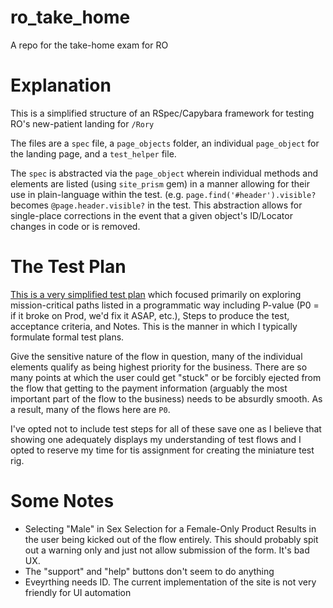 # ro_take_home
A repo for the take-home exam for RO

# Explanation
This is a simplified structure of an RSpec/Capybara framework for testing RO's new-patient landing for `/Rory`

The files are a `spec` file, a `page_objects` folder, an individual `page_object` for the landing page, and a `test_helper` file.

The `spec` is abstracted via the `page_object` wherein individual methods and elements are listed (using `site_prism` gem) in a manner allowing for their use in plain-language within the test. (e.g. `page.find('#header').visible?` becomes `@page.header.visible?` in the test. This abstraction allows for single-place corrections in the event that a given object's ID/Locator changes in code or is removed.

# The Test Plan
[This is a very simplified test plan](https://docs.google.com/spreadsheets/d/1rkeN-vHmLcSVqkDQWhvpz06dOd0rLRvzaz6lf_RzfVk/edit?usp=sharing) which focused primarily on exploring mission-critical paths listed in a programmatic way including P-value (P0 = if it broke on Prod, we'd fix it ASAP, etc.), Steps to produce the test, acceptance criteria, and Notes. This is the manner in which I typically formulate formal test plans.

Give the sensitive nature of the flow in question, many of the individual elements qualify as being highest priority for the business. There are so many points at which the user could get "stuck" or be forcibly ejected from the flow that getting to the payment information (arguably the most important part of the flow to the business) needs to be absurdly smooth. As a result, many of the flows here are `P0`.

I've opted not to include test steps for all of these save one as I believe that showing one adequately displays my understanding of test flows and I opted to reserve my time for tis assignment for creating the miniature test rig. 

# Some Notes
- Selecting "Male" in Sex Selection for a Female-Only Product Results in the user being kicked out of the flow entirely.	This should probably spit out a warning only and just not allow submission of the form. It's bad UX.
- The "support" and "help" buttons don't seem to do anything	
- Eveyrthing needs ID.	The current implementation of the site is not very friendly for UI automation
